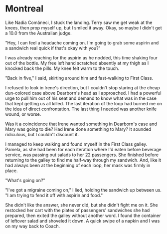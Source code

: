 # Montreal

Like Nadia Comăneci, I stuck the landing.
Terry saw me get weak at the knees, then prop myself up, but I smiled it away.
Okay, so maybe I didn't get a 10.0 from the Australian judge.

"Hey, I can feel a headache coming on.
I'm going to grab some aspirin and a sandwich real quick if that's okay with you?"

I was already reaching for the aspirin as he nodded, this time shaking four out of the bottle.
My free left hand scratched absently at my thigh as I knocked back the pills.
My knee felt warm to the touch.

"Back in five," I said, skirting around him and fast-walking to First Class.

I refused to look in Irene's direction, but I couldn't stop staring at the cheap dun-colored case above Dearborn's head as I approached.
I had a powerful urge to pull him out of his seat and demand to know what was in the case that kept getting us all killed.
The last iteration of the loop had burned me on the idea of direct confrontation.
The last thing I needed was another knife wound, or worse.

Was it a coincidence that Irene wanted something in Dearborn's case and Mary was going to die?
Had Irene done something to Mary?
It sounded ridiculous, but I couldn't discount it.

I managed to keep walking and found myself in the First Class galley.
Pamela, as she had been for each iteration where I'd eaten before beverage service, was passing out salads to her 22 passengers.
She finished before returning to the galley to find me half-way through my sandwich.
And, like it had always been at the beginning of each loop, her mask was firmly in place.

"What's going on?"

"I've got a migraine coming on," I lied, holding the sandwich up between us.
"I am trying to fend it off with aspirin and food."

She didn't like the answer, she never did, but she didn't fight me on it.
She restocked her cart with the plates of passengers' sandwiches she had prepared, then exited the galley without another word.
I found the container of leftover salad and shoveled it down.
A quick swipe of a napkin and I was on my way back to Coach.
